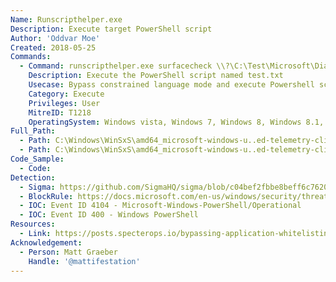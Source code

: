 ```yaml
---
Name: Runscripthelper.exe
Description: Execute target PowerShell script
Author: 'Oddvar Moe'
Created: 2018-05-25
Commands:
  - Command: runscripthelper.exe surfacecheck \\?\C:\Test\Microsoft\Diagnosis\scripts\test.txt C:\Test
    Description: Execute the PowerShell script named test.txt
    Usecase: Bypass constrained language mode and execute Powershell script
    Category: Execute
    Privileges: User
    MitreID: T1218
    OperatingSystem: Windows vista, Windows 7, Windows 8, Windows 8.1, Windows 10
Full_Path:
  - Path: C:\Windows\WinSxS\amd64_microsoft-windows-u..ed-telemetry-client_31bf3856ad364e35_10.0.16299.15_none_c2df1bba78111118\Runscripthelper.exe
  - Path: C:\Windows\WinSxS\amd64_microsoft-windows-u..ed-telemetry-client_31bf3856ad364e35_10.0.16299.192_none_ad4699b571e00c4a\Runscripthelper.exe
Code_Sample:
  - Code:
Detection:
  - Sigma: https://github.com/SigmaHQ/sigma/blob/c04bef2fbbe8beff6c7620d5d7ea6872dbe7acba/rules/windows/process_creation/proc_creation_win_lolbin_runscripthelper.yml
  - BlockRule: https://docs.microsoft.com/en-us/windows/security/threat-protection/windows-defender-application-control/microsoft-recommended-block-rules
  - IOC: Event ID 4104 - Microsoft-Windows-PowerShell/Operational
  - IOC: Event ID 400 - Windows PowerShell
Resources:
  - Link: https://posts.specterops.io/bypassing-application-whitelisting-with-runscripthelper-exe-1906923658fc
Acknowledgement:
  - Person: Matt Graeber
    Handle: '@mattifestation'
---
```

